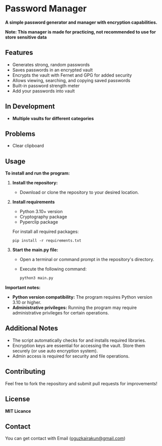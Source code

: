 # Password Manager 

**A simple password generator and manager with encryption capabilities.**

**Note: This manager is made for practicing, not recommended to use for store sensitive data**

## Features

- Generates strong, random passwords
- Saves passwords in an encrypted vault
- Encrypts the vault with Fernet and GPG for added security
- Allows viewing, searching, and copying saved passwords
- Built-in password strength meter
- Add your passwords into vault
  
## In Development
- **Multiple vaults for different categories**

## Problems
- Clear clipboard

## Usage
**To install and run the program:**

1. **Install the repository:**
   - Download or clone the repository to your desired location.
  
2. **Install requirements**
   - Python 3.10+ version
   - Cryptography package
   - Pyperclip package
     
   For install all required packages:
     ```
     pip install -r requirements.txt
     ```

3. **Start the main.py file:**
   - Open a terminal or command prompt in the repository's directory.
   - Execute the following command:

     ```bash
     python3 main.py
     ```

**Important notes:**

- **Python version compatibility:** The program requires Python version 3.10 or higher.
- **Administrative privileges:** Running the program may require administrative privileges for certain operations.


## Additional Notes

- The script automatically checks for and installs required libraries.
- Encryption keys are essential for accessing the vault. Store them securely (or use auto encryption system).
- Admin access is required for security and file operations.

## Contributing

Feel free to fork the repository and submit pull requests for improvements!

## License

**MIT Licance**

## Contact
You can get contact with Email (oguzkairakun@gmail.com)
